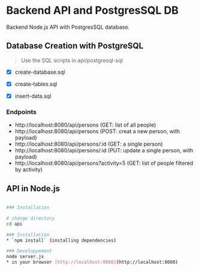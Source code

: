 # Backend API and PostgresSQL DB

Backend Node.js API with PostgresSQL database. 

## Database Creation with PostgreSQL 
> Use the SQL scripts in api/postgresql-sql
- [x] create-database.sql
- [x] create-tables.sql
- [x] insert-data.sql


### Endpoints
* http://localhost:8080/api/persons         (GET: list of all people)
* http://localhost:8080/api/persons         (POST: creat a new person, with payload)
* http://localhost:8080/api/persons/:id     (GET: a single person)
* http://localhost:8080/api/persons/:id     (PUT: update a single person, with payload)
* http://localhost:8080/api/persons?activity=5  (GET: list of people filtered by activity)

## API in Node.js
```bash

### Installation

# change directory
cd api

### Installation
* `npm install` (installing dependencies)

### Developpement
node server.js
* in your browser [http://localhost:8080](http://localhost:8080) 

```
